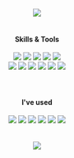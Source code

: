 <div align= "center">

<!--
<img src="https://capsule-render.vercel.app/api?type=waving&color=0:ffffff,100:add1e1&height=180&text=&animation=&fontColor=000000&fontSize=70" />
##### Backend Developer 
-->
</br>

<a href="https://muerha.tistory.com">
  <img src="https://img.shields.io/badge/Tistory-000000?style=for-the-badge&logo=Tistory&logoColor=white&link=">
</a>
<!--
<a href=mailto:ahreum1122@gmail.com> 
  <img src="https://img.shields.io/badge/Gmail-EA4335?style=for-the-badge&logo=Gmail&logoColor=white&link=mailto:"> 
</a>
-->

</br>
</br>

#### Skills & Tools
<span>
<img src="https://img.shields.io/badge/java-%23007396.svg?&style=for-the-badge&logo=java&logoColor=white">
<img src="https://img.shields.io/badge/spring-%236DB33F.svg?&style=for-the-badge&logo=spring&logoColor=white">
<img src="https://img.shields.io/badge/springboot-%236DB33F.svg?&style=for-the-badge&logo=springboot&logoColor=white" />
<img src="https://img.shields.io/badge/mysql-%234479A1.svg?&style=for-the-badge&logo=mysql&logoColor=white" />
<img src="https://img.shields.io/badge/redis-%23DC382D.svg?&style=for-the-badge&logo=redis&logoColor=white" />
</br>
<img src="https://img.shields.io/badge/intellij%20idea-%23000000.svg?&style=for-the-badge&logo=intellij%20idea&logoColor=white" />
<img src="https://img.shields.io/badge/git-%23F05032.svg?&style=for-the-badge&logo=git&logoColor=white" />
<img src="https://img.shields.io/badge/github-%23181717.svg?&style=for-the-badge&logo=github&logoColor=white" />
<img src="https://img.shields.io/badge/postman-%23FF6C37.svg?&style=for-the-badge&logo=postman&logoColor=white" />
<img src="https://img.shields.io/badge/figma-%23F24E1E.svg?&style=for-the-badge&logo=figma&logoColor=white" />
<img src="https://img.shields.io/badge/erdcloud-%23BE95FF.svg?&style=for-the-badge&logo=erdcloud&logoColor=white" />
</span>
</br>
</br>
</br>

#### I've used
<span>
<img src="https://img.shields.io/badge/html5-%23E34F26.svg?&style=for-the-badge&logo=html5&logoColor=white" />
<img src="https://img.shields.io/badge/css3-%231572B6.svg?&style=for-the-badge&logo=css3&logoColor=white" />
<img src="https://img.shields.io/badge/javascript-%23F7DF1E.svg?&style=for-the-badge&logo=javascript&logoColor=black" />
<img src="https://img.shields.io/badge/jquery-%230769AD.svg?&style=for-the-badge&logo=jquery&logoColor=white" />
<img src="https://img.shields.io/badge/oracle-%23F80000.svg?&style=for-the-badge&logo=oracle&logoColor=white" />
<img src="https://img.shields.io/badge/eclipse%20ide-%232C2255.svg?&style=for-the-badge&logo=eclipse%20ide&logoColor=white" />
</span>
</br>
</br>
</br>
<a href="https://hits.seeyoufarm.com"> <img src="https://hits.seeyoufarm.com/api/count/incr/badge.svg?url=https%3A%2F%2Fgithub.com%2Faaahreum%2F&count_bg=%23000000&title_bg=%23000000&icon=github.svg&icon_color=%23FFFFFF&title=GitHub&edge_flat=false"/></a>

<!--
![Footer](https://capsule-render.vercel.app/api?type=waving&color=0:ffffff,100:add1e1&height=180&section=footer)
-->

</br>
</br>
</div>

